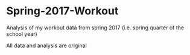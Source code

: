 # Spring-2017-Workout

Analysis of my workout data from spring 2017 (i.e. spring quarter of the school year)

All data and analysis are original

